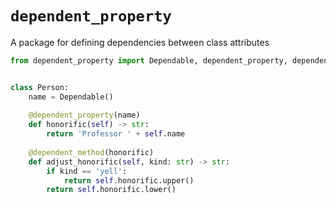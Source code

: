 # `dependent_property`

A package for defining dependencies between class attributes

```python
from dependent_property import Dependable, dependent_property, dependent_method


class Person:
    name = Dependable()
    
    @dependent_property(name)
    def honorific(self) -> str:
        return 'Professor ' + self.name
        
    @dependent_method(honorific)
    def adjust_honorific(self, kind: str) -> str:
        if kind == 'yell':
            return self.honorific.upper()
        return self.honorific.lower()
```
